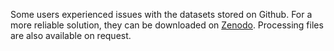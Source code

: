 Some users experienced issues with the datasets stored on Github. For a more reliable solution, they can be downloaded on [Zenodo](https://zenodo.org/record/7014385). Processing files are also available on request.
